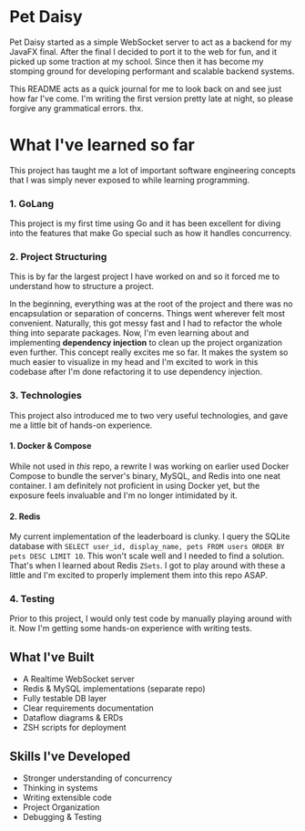 # Pet Daisy

Pet Daisy started as a simple WebSocket server to act as a backend for my JavaFX final. After the final I decided to port it to the web for fun, and it picked up some traction at my school. Since then it has become my stomping ground for developing performant and scalable backend systems.

This README acts as a quick journal for me to look back on and see just how far I've come. I'm writing the first version pretty late at night, so please forgive any grammatical errors. thx.


# What I've learned so far

This project has taught me a lot of important software engineering concepts that I was simply never exposed to while learning programming.

### 1. GoLang

This project is my first time using Go and it has been excellent for diving into the features that make Go special such as how it handles concurrency.

### 2. Project Structuring

This is by far the largest project I have worked on and so it forced me to understand how to structure a project. 

In the beginning, everything was at the root of the project and there was no encapsulation or separation of concerns. Things went wherever felt most convenient. Naturally, this got messy fast and I had to refactor the whole thing into separate packages. Now, I'm even learning about and implementing **dependency injection** to clean up the project organization even further. This concept really excites me so far. It makes the system so much easier to visualize in my head and I'm excited to work in this codebase after I'm done refactoring it to use dependency injection.

### 3. Technologies

This project also introduced me to two very useful technologies, and gave me a little bit of hands-on experience.

#### 1. Docker & Compose

While not used in *this* repo, a rewrite I was working on earlier used Docker Compose to bundle the server's binary, MySQL, and Redis into one neat container. I am definitely not proficient in using Docker yet, but the exposure feels invaluable and I'm no longer intimidated by it.

#### 2. Redis

My current implementation of the leaderboard is clunky. I query the SQLite database with `SELECT user_id, display_name, pets FROM users ORDER BY pets DESC LIMIT 10`. This won't scale well and I needed to find a solution. That's when I learned about Redis `ZSets`. I got to play around with these a little and I'm excited to properly implement them into this repo ASAP.

### 4. Testing

Prior to this project, I would only test code by manually playing around with it. Now I'm getting some hands-on experience with writing tests.

## What I've Built

- A Realtime WebSocket server
- Redis & MySQL implementations (separate repo)
- Fully testable DB layer
- Clear requirements documentation
- Dataflow diagrams & ERDs
- ZSH scripts for deployment

## Skills I've Developed
- Stronger understanding of concurrency
- Thinking in systems
- Writing extensible code
- Project Organization
- Debugging & Testing

